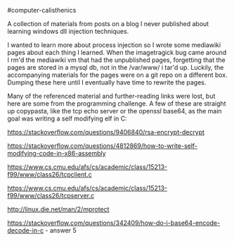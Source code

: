 #computer-calisthenics

A collection of materials from posts on a blog I never published about learning windows dll injection techniques.

I wanted to learn more about process injection so I wrote some mediawiki pages about each thing I learned. When the imagetragick bug came around I rm'd the mediawiki vm that had the unpublished pages, forgetting that the pages are stored in a mysql db, not in the /var/www/ i tar'd up. Luckily, the accompanying materials for the pages were on a git repo on a different box. Dumping these here until I eventually have time to rewrite the pages.

Many of the referenced material and further-reading links were lost, but here are some from the programming challenge. A few of these are straight up copypasta, like the tcp echo server or the openssl base64, as the main goal was writing a self modifying elf in C:

https://stackoverflow.com/questions/9406840/rsa-encrypt-decrypt

https://stackoverflow.com/questions/4812869/how-to-write-self-modifying-code-in-x86-assembly

https://www.cs.cmu.edu/afs/cs/academic/class/15213-f99/www/class26/tcpclient.c

https://www.cs.cmu.edu/afs/cs/academic/class/15213-f99/www/class26/tcpserver.c

http://linux.die.net/man/2/mprotect

https://stackoverflow.com/questions/342409/how-do-i-base64-encode-decode-in-c - answer 5
